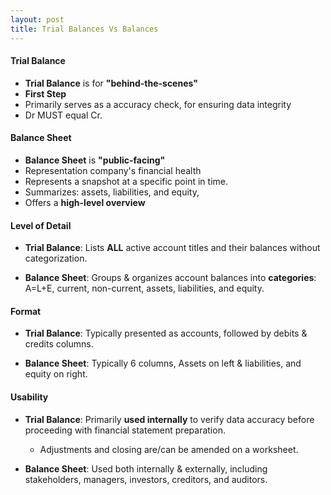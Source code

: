 ```yaml
---
layout: post
title: Trial Balances Vs Balances
---
```


#### Trial Balance

- **Trial Balance** is for **"behind-the-scenes"**  
- **First Step**
- Primarily serves as a accuracy check, for ensuring data integrity
- Dr MUST equal Cr.

#### Balance Sheet

- **Balance Sheet** is **"public-facing"**  
- Representation company's financial health
- Represents a snapshot at a specific point in time.  
- Summarizes: assets, liabilities, and equity,
- Offers a **high-level overview**

#### Level of Detail

- **Trial Balance**: Lists **ALL** active account titles and their balances without categorization.

- **Balance Sheet**: Groups & organizes account balances into **categories**: A=L+E, current, non-current, assets, liabilities, and equity.

#### Format

- **Trial Balance**: Typically presented as accounts, followed by debits & credits columns.

- **Balance Sheet**: Typically 6 columns, Assets on left & liabilities, and equity on right.  

#### Usability

- **Trial Balance**: Primarily **used internally** to verify data accuracy before proceeding with financial statement preparation.
  - Adjustments and closing are/can be amended on a worksheet.

- **Balance Sheet**: Used both internally & externally, including stakeholders, managers, investors, creditors, and auditors.
